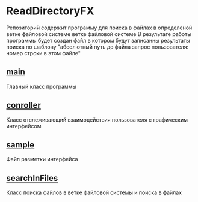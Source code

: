 # ReadDirectoryFX
Репозиторий содержит программу для поиска в файлах в определеной ветке файловой системе ветке файловой системе
В результате работы программы будет создан файл в котором будут записанны результаты поиска по шаблону 
"абсолютный путь до файла запрос пользователя: номер строки в этом файле"
## <a href="https://github.com/stillfak/ReadDirectoryFX/blob/master/src/sample/Main.java">main</a>
Главный класс программы 
## <a href="https://github.com/stillfak/ReadDirectoryFX/blob/master/src/sample/Controller.java">conroller</a>
Класс отслеживающий взаимодействия пользователя с графическим интерфейсом
## <a href="https://github.com/stillfak/ReadDirectoryFX/blob/master/src/sample/sample.fxml">sample </a>
Файл разметки интерфейса
## <a href="https://github.com/stillfak/ReadDirectoryFX/blob/master/src/sample/searchInFiles.java">searchInFiles</a>
Класс поиска файлов в ветке файловой системы и поиска в файлах
